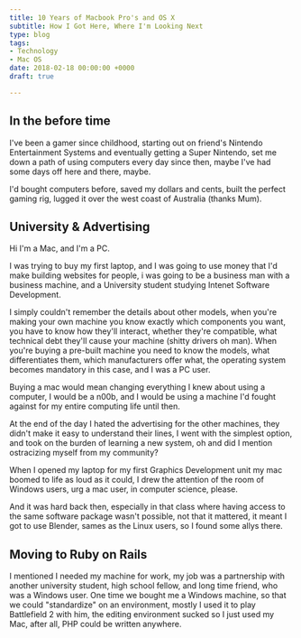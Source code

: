 ```yaml
---
title: 10 Years of Macbook Pro's and OS X
subtitle: How I Got Here, Where I'm Looking Next
type: blog
tags:
- Technology
- Mac OS
date: 2018-02-18 00:00:00 +0000
draft: true

---
```

## In the before time

I've been a gamer since childhood, starting out on friend's Nintendo Entertainment Systems and eventually getting a Super Nintendo, set me down a path of using computers every day since then, maybe I've had some days off here and there, maybe.

I'd bought computers before, saved my dollars and cents, built the perfect gaming rig, lugged it over the west coast of Australia (thanks Mum).

## University & Advertising

Hi I'm a Mac, and I'm a PC.

I was trying to buy my first laptop, and I was going to use money that I'd make building websites for people, i was going to be a business man with a business machine, and a University student studying Intenet Software Development.

I simply couldn't remember the details about other models, when you're making your own machine you know exactly which components you want, you have to know how they'll interact, whether they're compatible, what technical debt they'll cause your machine (shitty drivers oh man). When you're buying a pre-built machine you need to know the models, what differentiates them, which manufacturers offer what, the operating system becomes mandatory in this case, and I was a PC user.

Buying a mac would mean changing everything I knew about using a computer, I would be a n00b, and I would be using a machine I'd fought against for my entire computing life until then.

At the end of the day I hated the advertising for the other machines, they didn't make it easy to understand their lines, I went with the simplest option, and took on the burden of learning a new system, oh and did I mention ostracizing myself from my community?

When I opened my laptop for my first Graphics Development unit my mac boomed to life as loud as it could, I drew the attention of the room of Windows users, urg a mac user, in computer science, please.

And it was hard back then, especially in that class where having access to the same software package wasn't possible, not that it mattered, it meant I got to use Blender, sames as the Linux users, so I found some allys there.

## Moving to Ruby on Rails

I mentioned I needed my machine for work, my job was a partnership with another university student, high school fellow, and long time friend, who was a Windows user. One time we bought me a Windows machine, so that we could "standardize" on an environment, mostly I used it to play Battlefield 2 with him, the editing environment sucked so I just used my Mac, after all, PHP could be written anywhere.
